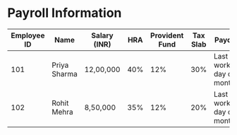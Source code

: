 # Payroll Information

| Employee ID | Name           | Salary (INR) | HRA   | Provident Fund | Tax Slab   | Payday                 |
|-------------|----------------|--------------|-------|----------------|------------|-----------------------|
| 101         | Priya Sharma   | 12,00,000    | 40%   | 12%            | 30%        | Last working day of month |
| 102         | Rohit Mehra    | 8,50,000     | 35%   | 12%            | 20%        | Last working day of month |

